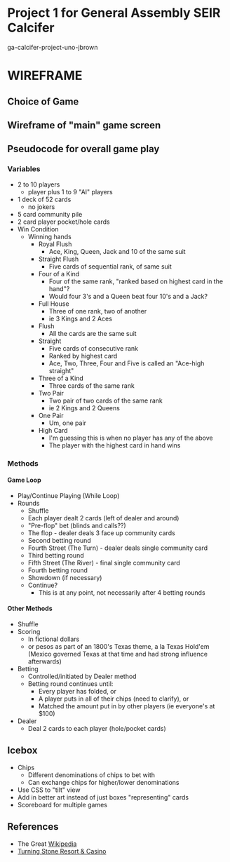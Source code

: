 # Project 1 for General Assembly SEIR Calcifer
ga-calcifer-project-uno-jbrown

# WIREFRAME
## Choice of Game

## Wireframe of "main" game screen

## Pseudocode for overall game play
### Variables
- 2 to 10 players 
	- player plus 1 to 9 "AI" players
- 1 deck of 52 cards
	- no jokers
- 5 card community pile
- 2 card player pocket/hole cards
- Win Condition
	- Winning hands
		- Royal Flush
			- Ace, King, Queen, Jack and 10 of the same suit
		- Straight Flush
			- Five cards of sequential rank, of same suit
		- Four of a Kind
			- Four of the same rank, "ranked based on highest card in the hand"?
			- Would four 3's and a Queen beat four 10's and a Jack?
		- Full House
			- Three of one rank, two of another
			- ie 3 Kings and 2 Aces
		- Flush
			- All the cards are the same suit
		- Straight
			- Five cards of consecutive rank
			- Ranked by highest card
			- Ace, Two, Three, Four and Five is called an "Ace-high straight"
		- Three of a Kind
			- Three cards of the same rank
		- Two Pair
			- Two pair of two cards of the same rank
			- ie 2 Kings and 2 Queens
		- One Pair
			- Um, one pair
		- High Card
			- I'm guessing this is when no player has any of the above 
			- The player with the highest card in hand wins

### Methods
#### Game Loop 
- Play/Continue Playing (While Loop)
- Rounds
	- Shuffle
	- Each player dealt 2 cards (left of dealer and around)
	- "Pre-flop" bet (blinds and calls??)
	- The flop - dealer deals 3 face up community cards
	- Second betting round
	- Fourth Street (The Turn) - dealer deals single community card
	- Third betting round
	- Fifth Street (The River) - final single community card
	- Fourth betting round
	- Showdown (if necessary)
	- Continue?
		- This is at any point, not necessarily after 4 betting rounds

#### Other Methods
- Shuffle
- Scoring
	- In fictional dollars
	- or pesos as part of an 1800's Texas theme, a la Texas Hold'em
	(Mexico governed Texas at that time and had strong influence afterwards)
- Betting
	- Controlled/initiated by Dealer method
	- Betting round continues until:
		- Every player has folded, or
		- A player puts in all of their chips (need to clarify), or
		- Matched the amount put in by other players (ie everyone's at $100)
- Dealer
	- Deal 2 cards to each player (hole/pocket cards)

## Icebox

- Chips
	- Different denominations of chips to bet with
	- Can exchange chips for higher/lower denominations
- Use CSS to "tilt" view
- Add in better art instead of just boxes "representing" cards
- Scoreboard for multiple games

## References

- The Great [Wikipedia](https://en.wikipedia.org/wiki/Texas_hold_%27em)
- [Turning Stone Resort & Casino](https://www.turningstone.com/press/articles/gaming/how-to-play--bet-texas-hold-em-poker-basic-rules)
